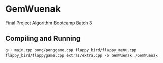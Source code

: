 # GemWuenak
Final Project Algorithm Bootcamp Batch 3

## Compiling and Running
`g++ main.cpp pong/ponggame.cpp flappy_bird/flappy_menu.cpp flappy_bird/flappygame.cpp extras/extra.cpp -o GemWuenak`
`./GemWuenak`
